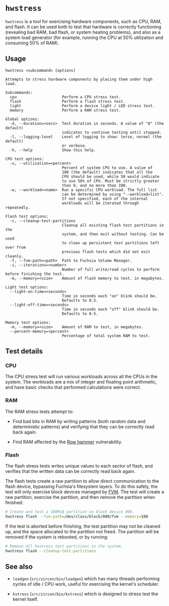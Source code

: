 # `hwstress`

`hwstress` is a tool for exercising hardware components, such as CPU, RAM, and
flash. It can be used both to test that hardware is correctly functioning
(revealing bad RAM, bad flash, or system heating problems), and also as a system
load generator (for example, running the CPU at 50% utilization and consuming
50% of RAM).

## Usage

```
hwstress <subcommand> [options]

Attempts to stress hardware components by placing them under high load.

Subcommands:
  cpu                    Perform a CPU stress test.
  flash                  Perform a flash stress test.
  light                  Perform a device light / LED stress test.
  memory                 Perform a RAM stress test.

Global options:
  -d, --duration=<secs>  Test duration in seconds. A value of "0" (the default)
                         indicates to continue testing until stopped.
  -l, --logging-level    Level of logging to show: terse, normal (the default)
                         or verbose.
  -h, --help             Show this help.

CPU test options:
  -u, --utilization=<percent>
                         Percent of system CPU to use. A value of
                         100 (the default) indicates that all the
                         CPU should be used, while 50 would indicate
                         to use 50% of CPU. Must be strictly greater
                         than 0, and no more than 100.
  -w, --workload=<name>  Run a specific CPU workload. The full list
                         can be determined by using "--workload=list".
                         If not specified, each of the internal
                         workloads will be iterated through repeatedly.

Flash test options:
  -c, --cleanup-test-partitions
                         Cleanup all existing flash test partitions in the
                         system, and then exit without testing. Can be used
                         to clean up persistent test partitions left over from
                         previous flash tests which did not exit cleanly.
  -f, --fvm-path=<path>  Path to Fuchsia Volume Manager.
  -i, --iterations=<number>
                         Number of full write/read cycles to perform before finishing the test.
  -m, --memory=<size>    Amount of flash memory to test, in megabytes.

Light test options:
  --light-on-time=<seconds>
                         Time in seconds each "on" blink should be.
                         Defaults to 0.5.
  --light-off-time=<seconds>
                         Time in seconds each "off" blink should be.
                         Defaults to 0.5.

Memory test options:
  -m, --memory=<size>    Amount of RAM to test, in megabytes.
  --percent-memory=<percent>
                         Percentage of total system RAM to test.
```

## Test details

### CPU

The CPU stress test will run various workloads across all the CPUs in the
system. The workloads are a mix of integer and floating point arithmetic, and
have basic checks that performed calculations were correct.

### RAM

The RAM stress tests attempt to:

*   Find bad bits in RAM by writing patterns (both random data and deterministic
    patterns) and verifying that they can be correctly read back again.

*   Find RAM affected by the [Row hammer][rowhammer] vulnerability.

[rowhammer]: https://en.wikipedia.org/wiki/Row_hammer

### Flash

The flash stress tests writes unique values to each sector of flash, and
verifies that the written data can be correctly read back again.

The flash tests create a raw partition to allow direct communication to the
flash device, bypassing Fuchsia's filesystem layers. To do this safely, the test
will only exercise block devices managed by [FVM][fvm]. The test will create a
raw partition, exercise the partition, and then remove the partition when
finished:

```sh
# Create and test a 100MiB partition on block device 000.
hwstress flash --fvm-path=/dev/class/block/000/fvm --memory=100
```

If the test is aborted before finishing, the test partition may not be cleaned
up, and the space allocated to the partition not freed. The partition will be
removed if the system is rebooted, or by running:

```sh
# Remove all hwstress test partitions in the system.
hwstress flash --cleanup-test-partitions
```

[fvm]: https://fuchsia.dev/fuchsia-src/glossary#fuchsia-volume-manager

## See also

*   `loadgen` (`src/zircon/bin/loadgen`) which has many threads performing
    cycles of idle / CPU work, useful for exercising the kernel's scheduler.

*   `kstress` (`src/zircon/bin/kstress`) which is designed to stress test the
    kernel itself.

